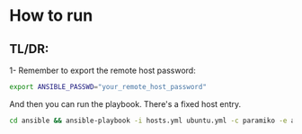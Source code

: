 # How to run

## TL/DR:
1- Remember to export the remote host password:

```bash
export ANSIBLE_PASSWD="your_remote_host_password"
```

And then you can run the playbook. There's a fixed host entry.

```bash
cd ansible && ansible-playbook -i hosts.yml ubuntu.yml -c paramiko -e ansible_password='{{ lookup("env", "ANSIBLE_PASSWD" )}}' --ask-become-pass
```
